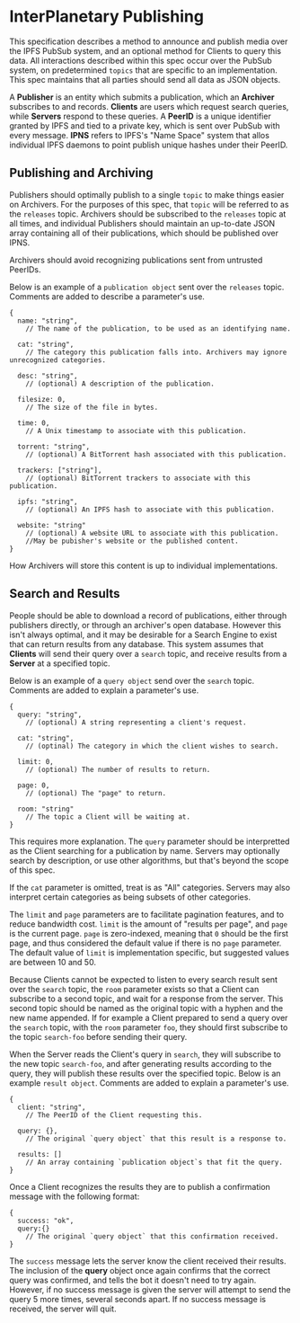# InterPlanetary Publishing

This specification describes a method to announce and publish media over the IPFS PubSub system, and an optional method for
Clients to query this data. All interactions described within this spec occur over the PubSub system, on predetermined `topics`
that are specific to an implementation. This spec maintains that all parties should send all data as JSON objects.

A **Publisher** is an entity which submits a publication, which an **Archiver** subscribes to and records. **Clients** are
users which request search queries, while **Servers** respond to these queries. A **PeerID** is a unique identifier granted
by IPFS and tied to a private key, which is sent over PubSub with every message. **IPNS** refers to IPFS's "Name Space" system
that allos individual IPFS daemons to point publish unique hashes under their PeerID.

## Publishing and Archiving

Publishers should optimally publish to a single `topic` to make things easier on Archivers. For the purposes of this spec, that
`topic` will be referred to as the `releases` topic. Archivers should be subscribed to the `releases` topic at all times,
and individual Publishers should maintain an up-to-date JSON array containing all of their publications, which should be
published over IPNS.

Archivers should avoid recognizing publications sent from untrusted PeerIDs.

Below is an example of a `publication object` sent over the `releases` topic. Comments are added to describe a parameter's use.

    {
      name: "string",
        // The name of the publication, to be used as an identifying name.
	
      cat: "string",
        // The category this publication falls into. Archivers may ignore unrecognized categories.
      
      desc: "string",
        // (optional) A description of the publication.
      
      filesize: 0,
        // The size of the file in bytes.
      
      time: 0,
        // A Unix timestamp to associate with this publication.
      
      torrent: "string",
        // (optional) A BitTorrent hash associated with this publication.
      
      trackers: ["string"],
        // (optional) BitTorrent trackers to associate with this publication.
      
      ipfs: "string",
        // (optional) An IPFS hash to associate with this publication.
      
      website: "string"
        // (optional) A website URL to associate with this publication.
        //May be pubisher's website or the published content.
    }

How Archivers will store this content is up to individual implementations.


## Search and Results

People should be able to download a record of publications, either through publishers directly, or through an archiver's open
database. However this isn't always optimal, and it may be desirable for a Search Engine to exist that can return results from
any database. This system assumes that **Clients** will send their query over a `search` topic, and receive results from a
**Server** at a specified topic.

Below is an example of a `query object` send over the `search` topic. Comments are added to explain a parameter's use.

    {
      query: "string",
        // (optional) A string representing a client's request.
      
      cat: "string",
        // (optinal) The category in which the client wishes to search.
      
      limit: 0,
        // (optional) The number of results to return.
      
      page: 0,
        // (optional) The "page" to return.
      
      room: "string"
        // The topic a Client will be waiting at.
    }

This requires more explanation. The `query` parameter should be interpretted as the Client searching for a publication by name.
Servers may optionally search by description, or use other algorithms, but that's beyond the scope of this spec.

If the `cat` parameter is omitted, treat is as "All" categories. Servers may also interpret certain categories as being subsets
of other categories.

The `limit` and `page` parameters are to facilitate pagination features, and to reduce bandwidth cost. `limit` is the amount of
"results per page", and `page` is the current page. `page` is zero-indexed, meaning that `0` should be the first page, and thus
considered the default value if there is no `page` parameter. The default value of `limit` is implementation specific, but
suggested values are between 10 and 50.

Because Clients cannot be expected to listen to every search result sent over the `search` topic, the `room` parameter exists
so that a Client can subscribe to a second topic, and wait for a response from the server. This second topic should be named as
the original topic with a hyphen and the new name appended. If for example a Client prepared to send a query over the `search`
topic, with the `room` parameter `foo`, they should first subscribe to the topic `search-foo` before sending their query.

When the Server reads the Client's query in `search`, they will subscribe to the new topic `search-foo`, and after generating
results according to the query, they will publish these results over the specified topic. Below is an example `result object`.
Comments are added to explain a parameter's use.

    {
      client: "string",
        // The PeerID of the Client requesting this.
      
      query: {},
        // The original `query object` that this result is a response to.
      
      results: []
        // An array containing `publication object`s that fit the query.
    }

Once a Client recognizes the results they are to publish a confirmation message with the following format:

    {
      success: "ok",
      query:{}
        // The original `query object` that this confirmation received.
    }

The `success` message lets the server know the client received their results. The inclusion of the **query** object once again
confirms that the correct query was confirmed, and tells the bot it doesn't need to try again. However, if no success message
is given the server will attempt to send the query 5 more times, several seconds apart. If no success message is received, the
server will quit.

